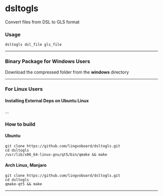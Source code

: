 # dsltogls

Convert files from DSL to GLS format

### Usage
```
dsltogls dsl_file gls_file
```
___

### Binary Package for Windows Users
Download the compressed folder from the **windows** directory

___

### For Linux Users

#### Installing External Deps on Ubuntu Linux
...

### How to build
#### Ubuntu
```
git clone https://github.com/lingvoboard/dsltogls.git
cd dsltogls
/usr/lib/x86_64-linux-gnu/qt5/bin/qmake && make
```
#### Arch Linux, Manjaro
```
git clone https://github.com/lingvoboard/dsltogls.git
cd dsltogls
qmake-qt5 && make
```
___
